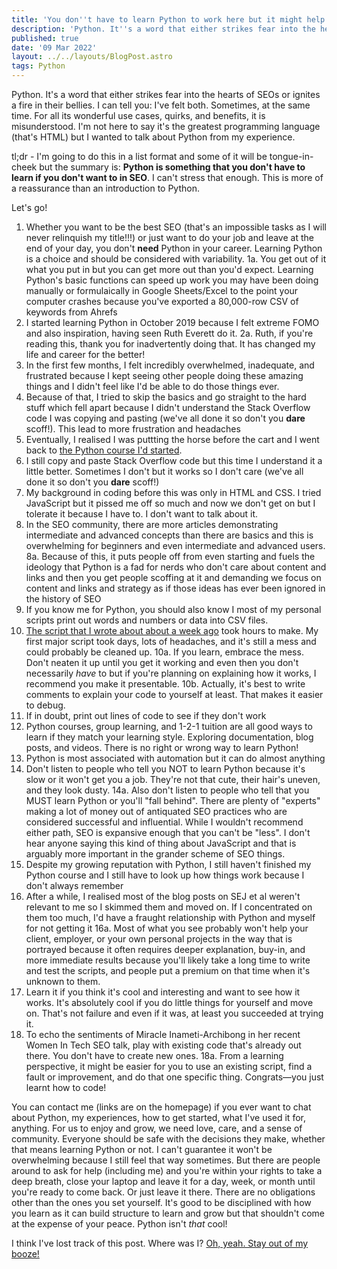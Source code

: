 ```yaml
---
title: 'You don''t have to learn Python to work here but it might help'
description: 'Python. It''s a word that either strikes fear into the hearts of SEOs or ignites a fire in their bellies. I can tell you: I’ve felt both.'
published: true
date: '09 Mar 2022'
layout: ../../layouts/BlogPost.astro
tags: Python
---
```


Python. It's a word that either strikes fear into the hearts of SEOs or ignites a fire in their bellies. I can tell you: I've felt both. Sometimes, at the same time. For all its wonderful use cases, quirks, and benefits, it is misunderstood. I'm not here to say it's the greatest programming language (that's HTML) but I wanted to talk about Python from my experience.

tl;dr - I'm going to do this in a list format and some of it will be tongue-in-cheek but the summary is: **Python is something that you don't have to learn if you don't want to in SEO**. I can't stress that enough. This is more of a reassurance than an introduction to Python.

Let's go!

1. Whether you want to be the best SEO (that's an impossible tasks as I will never relinquish my title!!!) or just want to do your job and leave at the end of your day, you don't **need** Python in your career. Learning Python is a choice and should be considered with variability.
1a. You get out of it what you put in but you can get more out than you'd expect. Learning Python's basic functions can speed up work you may have been doing manually or formulaically in Google Sheets/Excel to the point your computer crashes because you've exported a 80,000-row CSV of keywords from Ahrefs
2. I started learning Python in October 2019 because I felt extreme FOMO and also inspiration, having seen Ruth Everett do it.
2a. Ruth, if you're reading this, thank you for inadvertently doing that. It has changed my life and career for the better!
3. In the first few months, I felt incredibly overwhelmed, inadequate, and frustrated because I kept seeing other people doing these amazing things and I didn't feel like I'd be able to do those things ever.
4. Because of that, I tried to skip the basics and go straight to the hard stuff which fell apart because I didn't understand the Stack Overflow code I was copying and pasting (we've all done it so don't you **dare** scoff!). This lead to more frustration and headaches
5. Eventually, I realised I was puttting the horse before the cart and I went back to [the Python course I'd started](https://www.udemy.com/course/the-modern-python3-bootcamp/).
6. I still copy and paste Stack Overflow code but this time I understand it a little better. Sometimes I don't but it works so I don't care (we've all done it so don't you **dare** scoff!)
7. My background in coding before this was only in HTML and CSS. I tried JavaScript but it pissed me off so much and now we don't get on but I tolerate it because I have to. I don't want to talk about it.
8. In the SEO community, there are more articles demonstrating intermediate and advanced concepts than there are basics and this is overwhelming for beginners and even intermediate and advanced users.
8a. Because of this, it puts people off from even starting and fuels the ideology that Python is a fad for nerds who don't care about content and links and then you get people scoffing at it and demanding we focus on content and links and strategy as if those ideas has ever been ignored in the history of SEO
9. If you know me for Python, you should also know I most of my personal scripts print out words and numbers or data into CSV files.
10. [The script that I wrote about about a week ago](/post/introducing-ralts/) took hours to make. My first major script took days, lots of headaches, and it's still a mess and could probably be cleaned up.
10a. If you learn, embrace the mess. Don't neaten it up until you get it working and even then you don't necessarily _have_ to but if you're planning on explaining how it works, I recommend you make it presentable.
10b. Actually, it's best to write comments to explain your code to yourself at least. That makes it easier to debug.
11. If in doubt, print out lines of code to see if they don't work
12. Python courses, group learning, and 1-2-1 tuition are all good ways to learn if they match your learning style. Exploring documentation, blog posts, and videos. There is no right or wrong way to learn Python!
13. Python is most associated with automation but it can do almost anything
14. Don't listen to people who tell you NOT to learn Python because it's slow or it won't get you a job. They're not that cute, their hair's uneven, and they look dusty.
14a. Also don't listen to people who tell that you MUST learn Python or you'll "fall behind". There are plenty of "experts" making a lot of money out of antiquated SEO practices who are considered successful and influential. While I wouldn't recommend either path, SEO is expansive enough that you can't be "less". I don't hear anyone saying this kind of thing about JavaScript and that is arguably more important in the grander scheme of SEO things.
15. Despite my growing reputation with Python, I still haven't finished my Python course and I still have to look up how things work because I don't always remember
16. After a while, I realised most of the blog posts on SEJ et al weren't relevant to me so I skimmed them and moved on. If I concentrated on them too much, I'd have a fraught relationship with Python and myself for not getting it
16a. Most of what you see probably won't help your client, employer, or your own personal projects in the way that is portrayed because it often requires deeper explanation, buy-in, and more immediate results because you'll likely take a long time to write and test the scripts, and people put a premium on that time when it's unknown to them.
17. Learn it if you think it's cool and interesting and want to see how it works. It's absolutely cool if you do little things for yourself and move on. That's not failure and even if it was, at least you succeeded at trying it.
18. To echo the sentiments of Miracle Inameti-Archibong in her recent Women In Tech SEO talk, play with existing code that's already out there. You don't have to create new ones.
18a. From a learning perspective, it might be easier for you to use an existing script, find a fault or improvement, and do that one specific thing. Congrats&mdash;you just learnt how to code!

You can contact me (links are on the homepage) if you ever want to chat about Python, my experiences, how to get started, what I've used it for, anything. For us to enjoy and grow, we need love, care, and a sense of community. Everyone should be safe with the decisions they make, whether that means learning Python or not. I can't guarantee it won't be overwhelming because I still feel that way sometimes. But there are people around to ask for help (including me) and you're within your rights to take a deep breath, close your laptop and leave it for a day, week, or month until you're ready to come back. Or just leave it there. There are no obligations other than the ones you set yourself. It's good to be disciplined with how you learn as it can build structure to learn and grow but that shouldn't come at the expense of your peace. Python isn't _that_ cool!

I think I've lost track of this post. Where was I? [Oh, yeah. Stay out of my booze!](https://www.youtube.com/watch?v=1HuIILdA8Lg)